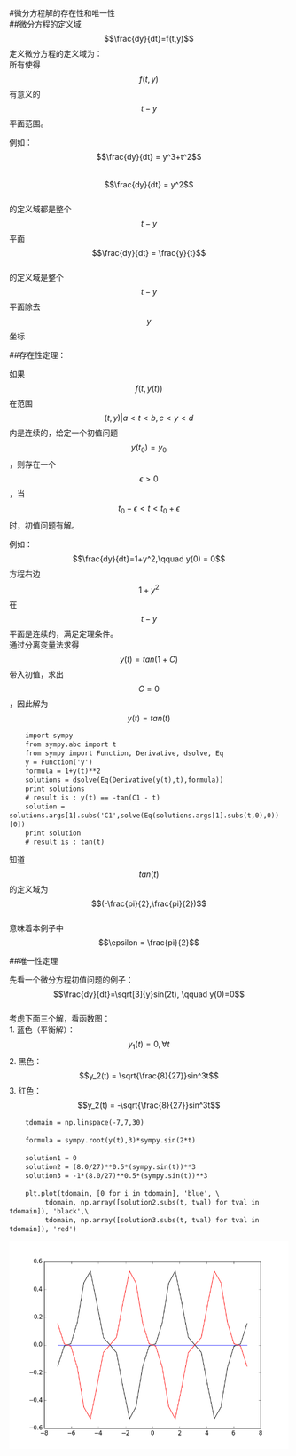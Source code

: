 #微分方程解的存在性和唯一性   
##微分方程的定义域  
$$\frac{dy}{dt}=f(t,y)$$
定义微分方程的定义域为：  
所有使得$$f(t,y)$$有意义的$$t-y$$平面范围。  

例如：
$$\frac{dy}{dt} = y^3+t^2$$  
$$\frac{dy}{dt} = y^2$$   
的定义域都是整个$$t-y$$平面  
$$\frac{dy}{dt} = \frac{y}{t}$$   
的定义域是整个$$t-y$$平面除去$$y$$坐标  

##存在性定理：  

如果$$f(t,y(t))$$在范围$${(t,y)| a<t <b, c< y< d}$$内是连续的，给定一个初值问题$$y(t_0)=y_0$$，则存在一个$$\epsilon >0$$，当$$t_0-\epsilon < t < t_0 + \epsilon $$时，初值问题有解。  

例如：
$$\frac{dy}{dt}=1+y^2,\qquad y(0) = 0$$
方程右边$$1+y^2$$在$$t-y$$平面是连续的，满足定理条件。  
通过分离变量法求得$$y(t)=tan(1+C)$$
带入初值，求出$$C = 0$$，因此解为$$y(t)=tan(t)$$  
```
    import sympy
    from sympy.abc import t
    from sympy import Function, Derivative, dsolve, Eq
    y = Function('y')
    formula = 1+y(t)**2
    solutions = dsolve(Eq(Derivative(y(t),t),formula))
    print solutions
    # result is : y(t) == -tan(C1 - t)
    solution = solutions.args[1].subs('C1',solve(Eq(solutions.args[1].subs(t,0),0))[0])
    print solution
    # result is : tan(t)
```
知道$$tan(t)$$的定义域为$$(-\frac{pi}{2},\frac{pi}{2})$$  
意味着本例子中$$\epsilon = \frac{pi}{2}$$

##唯一性定理

先看一个微分方程初值问题的例子：
$$\frac{dy}{dt}=\sqrt[3]{y}sin(2t), \qquad y(0)=0$$  
考虑下面三个解，看函数图：  
    1. 蓝色（平衡解）：$$y_1(t) = 0, \forall t$$
    2. 黑色： $$y_2(t) = \sqrt{\frac{8}{27}}sin^3t$$
    3. 红色： $$y_2(t) = -\sqrt{\frac{8}{27}}sin^3t$$
```
    tdomain = np.linspace(-7,7,30)
    
    formula = sympy.root(y(t),3)*sympy.sin(2*t)
    
    solution1 = 0
    solution2 = (8.0/27)**0.5*(sympy.sin(t))**3
    solution3 = -1*(8.0/27)**0.5*(sympy.sin(t))**3
    
    plt.plot(tdomain, [0 for i in tdomain], 'blue', \
         tdomain, np.array([solution2.subs(t, tval) for tval in tdomain]), 'black',\
         tdomain, np.array([solution3.subs(t, tval) for tval in tdomain]), 'red')
```
![06-01threeSolutions](images/06-01threeSolutions.png)


